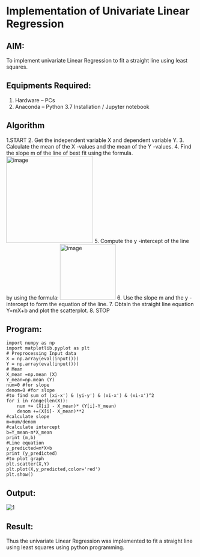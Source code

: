 # Implementation of Univariate Linear Regression
## AIM:
To implement univariate Linear Regression to fit a straight line using least squares.

## Equipments Required:
1. Hardware – PCs
2. Anaconda – Python 3.7 Installation / Jupyter notebook

## Algorithm
1.START
2. Get the independent variable X and dependent variable Y.
3. Calculate the mean of the X -values and the mean of the Y -values.
4. Find the slope m of the line of best fit using the formula. 
<img width="231" alt="image" src="https://user-images.githubusercontent.com/93026020/192078527-b3b5ee3e-992f-46c4-865b-3b7ce4ac54ad.png">
5. Compute the y -intercept of the line by using the formula:
<img width="148" alt="image" src="https://user-images.githubusercontent.com/93026020/192078545-79d70b90-7e9d-4b85-9f8b-9d7548a4c5a4.png">
6. Use the slope m and the y -intercept to form the equation of the line.
7. Obtain the straight line equation Y=mX+b and plot the scatterplot.
8. STOP
## Program:
```
import numpy as np 
import matplotlib.pyplot as plt 
# Preprocessing Input data
X = np.array(eval(input()))
Y = np.array(eval(input()))
# Mean
X_mean =np.mean (X)
Y_mean=np.mean (Y)
num=0 #for slope 
denom=0 #for slope
#to find sum of (xi-x') & (yi-y') & (xi-x') & (xi-x')^2
for i in range(len(X)):
    num += (X[i] - X_mean)* (Y[i]-Y_mean)
    denom +=(X[i]- X_mean)**2
#calculate slope
m=num/denom
#calculate intercept 
b=Y_mean-m*X_mean
print (m,b)
#Line equation
y_predicted=m*X+b
print (y_predicted)
#to plot graph 
plt.scatter(X,Y)
plt.plot(X,y_predicted,color='red')
plt.show()
```

## Output:
![1](https://github.com/user-attachments/assets/0f7d7d31-cfd1-408f-bf9b-4f0a466dd61b)



## Result:
Thus the univariate Linear Regression was implemented to fit a straight line using least squares using python programming.
